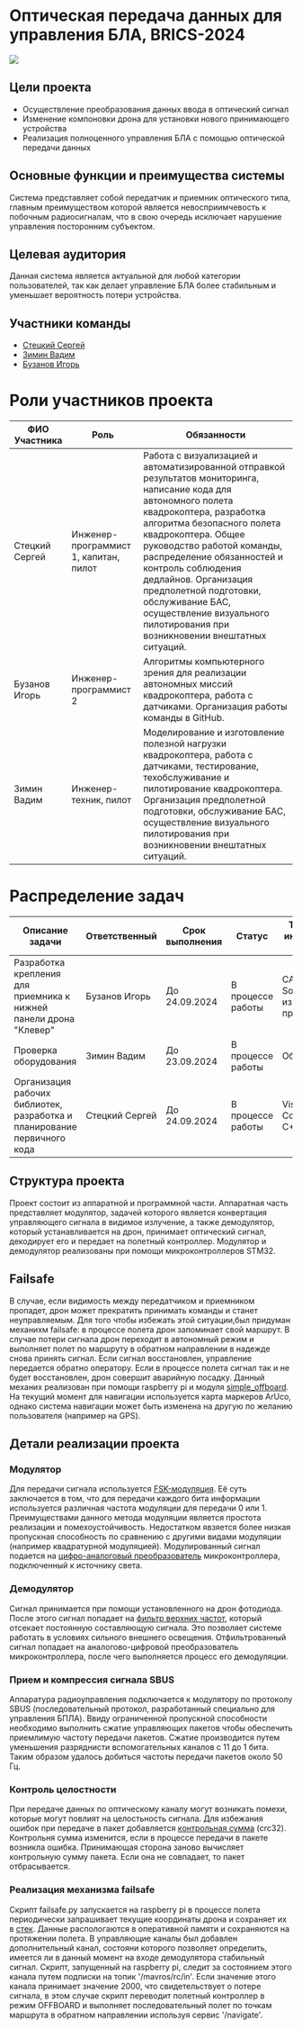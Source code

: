 # Оптическая передача данных для управления БЛА, BRICS-2024
![](https://sng-atom.mephi.ru/wp-content/uploads/2021/07/CVoVjrDU8AIUR3I.jpg)

## Цели проекта
+ Осуществление преобразования данных ввода в оптический сигнал
+ Изменение компоновки дрона для установки нового принимающего устройства
+ Реализация полноценного управления БЛА с помощью оптической передачи данных
## Основные функции и преимущества системы
Система представляет собой передатчик и приемник оптического типа, главным преимуществом которой является невосприимчевость к побочным
радиосигналам, что в свою очередь исключает нарушение управления посторонним субъектом.
## Целевая аудитория
Данная система является актуальной для любой категории пользователей, так как делает управление БЛА более стабильным и уменьшает вероятность потери устройства.
## Участники команды
+ [Стецкий Сергей](@Stinger_insane)
+ [Зимин Вадим](@VKzhuk)
+ [Бузанов Игорь](@accelerationaltrolge)


Роли участников проекта
==========================

| ФИО Участника | Роль | Обязанности |
| --- | --- | --- |
| Стецкий Сергей | Инженер-программист 1, капитан, пилот | Работа с визуализацией и автоматизированной отправкой результатов мониторинга, написание кода для автономного полета квадрокоптера, разработка алгоритма безопасного полета квадрокоптера. Общее руководство работой команды, распределение обязанностей и контроль соблюдения дедлайнов. Организация предполетной подготовки, обслуживание БАС, осуществление визуального пилотирования при возникновении внештатных ситуаций. |
| Бузанов Игорь | Инженер-программист 2 | Алгоритмы компьютерного зрения для реализации автономных миссий квадрокоптера, работа с датчиками. Организация работы команды в GitHub. |
| Зимин Вадим | Инженер-техник, пилот | Моделирование и изготовление полезной нагрузки квадрокоптера, работа с датчиками, тестирование, техобслуживание и пилотирование квадрокоптера. Организация предполетной подготовки, обслуживание БАС, осуществление визуального пилотирования при возникновении внештатных ситуаций. |

Распределение задач
=====================

| Описание задачи | Ответственный | Срок выполнения | Статус | Технологии/инструменты/ПО |
| --- | --- | --- | --- | --- |
| Разработка крепления для приемника к нижней панели дрона "Клевер" | Бузанов Игорь | До 24.09.2024 | В процессе работы | САПР Solidworks, измерительные приборы |
| Проверка оборудования | Зимин Вадим | До 23.09.2024 | В процессе работы | Оборудование |
| Организация рабочих библиотек, разработка и планирование первичного кода | Стецкий Сергей | До 24.09.2024 | В процессе работы | Visual Studio Code, ЯП: С, C++, Python |

## Структура проекта
Проект состоит из аппаратной и программной части. Аппаратная часть представляет модулятор, задачей которого является конвертация управляющего сигнала в видимое излучение, а также демодулятор, который устанавливается на дрон, принимает оптический сигнал, декодирует его и передает на полетный контроллер. Модулятор и демодулятор реализованы при помощи микроконтроллеров STM32.
## Failsafe
В случае, если видимость между передатчиком и приемником пропадет, дрон может прекратить принимать команды и станет неуправляемым. Для того чтобы избежать этой ситуации,был придуман механихм failsafe: в процессе полета дрон запоминает свой маршрут. В случае потери сигнала дрон переходит в автономный режим и выполняет полет по маршруту в обратном направлении в надежде снова принять сигнал. Если сигнал восстановлен, управление передается обратно оператору. Если в процессе полета сигнал так и не будет восстановлен, дрон совершит аварийную посадку. Данный механих реализован при помощи raspberry pi и модуля [simple_offboard](https://clover.coex.tech/ru/simple_offboard.html). На текущий момент для навигации используется карта маркеров ArUco, однако система навигации может быть изменена на другую по желанию пользователя (например на GPS).
## Детали реализации проекта
### Модулятор
Для передачи сигнала используется [FSK-модуляция](https://en.wikipedia.org/wiki/Frequency-shift_keying). Её суть заключается в том, что для передачи каждого бита информации используется различная частота модуляции для передачи 0 или 1. Преимуществами данного метода модуляции является простота реализации и помехоустойчивость. Недостатком явзяется более низкая пропускная способность по сравнению с другими видами модуляции (например квадратурной модуляцией). Модулированный сигнал подается на [цифро-аналоговый преобразователь](https://en.wikipedia.org/wiki/Digital-to-analog_converter) микроконтроллера, подключенный к источнику света.
### Демодулятор
Сигнал принимается при помощи установленного на дрон фотодиода. После этого сигнал попадает на [фильтр верхних частот](https://en.wikipedia.org/wiki/High-pass_filter), который отсекает постоянную составляющую сигнала. Это позволяет системе работать в условиях сильного внешнего освещения. Отфильтрованный сигнал попадает на аналогово-цифровой преобразователь микроконтроллера, после чего выполняется процесс его демодуляции.
### Прием и компрессия сигнала SBUS
Аппаратура радиоуправления подключается к модулятору по протоколу SBUS (последовательный протокол, разработанный специально для управления БПЛА). Ввиду ограниченной пропускной способности необходимо выполнить сжатие управляющих пакетов чтобы обеспечить приемлимую частоту передачи пакетов. Сжатие производится путем уменьшения разряднисти вспомогательных каналов с 11 до 1 бита. Таким образом удалось добиться частоты передачи пакетов около 50 Гц.
### Контроль целостности
При передаче данных по оптическому каналу могут возникать помехи, которые могут повлият на целостьность сигнала. Для избежания ошибок при передаче в пакет добавляется [контрольная сумма](https://en.wikipedia.org/wiki/Computation_of_cyclic_redundancy_checks) (crc32). Контрольня сумма изменится, если в процессе передачи в пакете возникла ошибка. Принимающая сторона заново вычисляет контрольную сумму пакета. Если она не совпадает, то пакет отбрасывается.
### Реализация механизма failsafe
Скрипт failsafe.py запускается на raspberry pi в процессе полета периодически запрашивает текущие координаты дрона и сохраняет их в [стек](https://en.wikipedia.org/wiki/Stack_(abstract_data_type)). Данные распологаются в оперативной памяти и сохраняются на протяжении полета. В управляющие каналы был добавлен дополнительный канал, состояни которого позволяет определить, имеется ли в данный момент на входе демодулятора стабильный сигнал. Скрипт, запущенный на raspberry pi, следит за состоянием этого канала путем подписки на топик '/mavros/rc/in'. Если значение этого канала принимает значение 2000, что свидетельствует о потере сигнала, в этом случае скрипт переводит полетный контроллер в режим OFFBOARD и выполняет последовательный полет по точкам маршрута в обратном направлении используя сервис '/navigate'.
